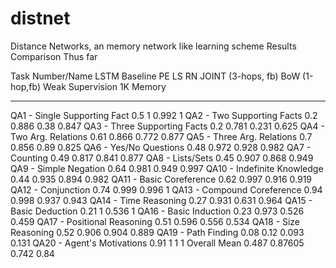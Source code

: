 # distnet
Distance Networks, an memory network like learning scheme
Results Comparison Thus far

Task Number/Name                LSTM Baseline    PE LS RN JOINT (3-hops, fb)  BoW (1-hop,fb)        Weak Supervision 1K Memory
----------------------------  ---------------  ----------------                ------------                        ----------------------------
QA1 - Single Supporting Fact            0.5             1               0.992                         1
QA2 - Two Supporting Facts              0.2             0.886           0.38                          0.847
QA3 - Three Supporting Facts            0.2             0.781           0.231                         0.625
QA4 - Two Arg. Relations                0.61            0.866           0.772                         0.877
QA5 - Three Arg. Relations              0.7             0.856           0.89                          0.825
QA6 - Yes/No Questions                  0.48            0.972           0.928                         0.982
QA7 - Counting                          0.49            0.817           0.841                         0.877
QA8 - Lists/Sets                        0.45            0.907           0.868                         0.949
QA9 - Simple Negation                   0.64            0.981           0.949                         0.997
QA10 - Indefinite Knowledge             0.44            0.935           0.894                         0.982
QA11 - Basic Coreference                0.62            0.997           0.916                         0.919
QA12 - Conjunction                      0.74            0.999           0.996                         1
QA13 - Compound Coreference             0.94            0.998           0.937                         0.943
QA14 - Time Reasoning                   0.27            0.931           0.631                         0.964
QA15 - Basic Deduction                  0.21            1               0.536                         1
QA16 - Basic Induction                  0.23            0.973           0.526                         0.459
QA17 - Positional Reasoning             0.51            0.596           0.556                         0.534
QA18 - Size Reasoning                   0.52            0.906           0.904                         0.889
QA19 - Path Finding                     0.08            0.12            0.093                         0.131
QA20 - Agent's Motivations              0.91            1               1                             1
Overall Mean                            0.487           0.87605         0.742                         0.84

